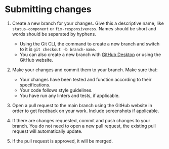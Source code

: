 # Submitting changes

1. Create a new branch for your changes. Give this a descriptive name, like `status-component` or `fix-responsiveness`. Names should be short and words should be separated by hyphens.

    - Using the Git CLI, the command to create a new branch and switch to it is `git checkout -b branch-name`.
    - You can also create a new branch with [GitHub Desktop](https://desktop.github.com/) or using the GitHub website.

2. Make your changes and commit them to your branch. Make sure that:

    - Your changes have been tested and function according to their specifications.
    - Your code follows style guidelines.
    - You have run any linters and tests, if applicable.

3. Open a pull request to the main branch using the GitHub website in order to get feedback on your work. Include screenshots if applicable.

4. If there are changes requested, commit and push changes to your branch. You do not need to open a new pull request, the existing pull request will automatically update.

5. If the pull request is approved, it will be merged.
